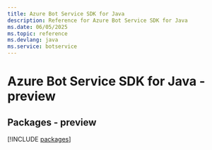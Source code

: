 ```yaml
---
title: Azure Bot Service SDK for Java
description: Reference for Azure Bot Service SDK for Java
ms.date: 06/05/2025
ms.topic: reference
ms.devlang: java
ms.service: botservice
---
```

# Azure Bot Service SDK for Java - preview
## Packages - preview
[!INCLUDE [packages](bot-service-index.md)]